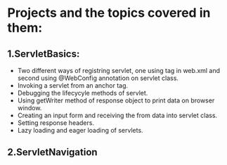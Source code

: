 # Projects and the topics covered in them:
## 1.ServletBasics:
* Two different ways of registring servlet, one using <servlet> tag in web.xml and second using @WebConfig annotation on servlet class.
* Invoking a servlet from an anchor tag.
* Debugging the lifecycyle methods of servlet.
* Using getWriter method of response object to print data on browser window.
* Creating an input form and receiving the from data into servlet class.
* Setting response headers.
* Lazy loading and eager loading of servlets.
## 2.ServletNavigation
